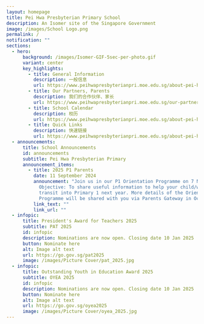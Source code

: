```yaml
---
layout: homepage
title: Pei Hwa Presbyterian Primary School
description: An Isomer site of the Singapore Government
image: /images/School Logo.png
permalink: /
notification: ""
sections:
  - hero:
      background: /images/Isomer-GIF-5sec-per-photo.gif
      variant: center
      key_highlights:
        - title: General Information
          description: 一般信息
          url: https://www.peihwapresbyterianpri.moe.edu.sg/about-pei-hwa/general-information/
        - title: Our Partners, Parents
          description: 我们的合作伙伴、家长
          url: https://www.peihwapresbyterianpri.moe.edu.sg/our-partners-1/parents/
        - title: School Calendar
          description: 校历
          url: https://www.peihwapresbyterianpri.moe.edu.sg/about-pei-hwa/school-calendar/
        - title: Quick Links
          description: 快速链接
          url: https://www.peihwapresbyterianpri.moe.edu.sg/about-pei-hwa/quick-links/
  - announcements:
      title: School Announcements
      id: announcements
      subtitle: Pei Hwa Presbyterian Primary
      announcement_items:
        - title: 2025 P1 Parents
          date: 11 September 2024
          announcement: "Join us in our P1 Orientation Programme on 7 November, Thursday.
            Objective: To share useful information to help your child/ward to
            transit into Primary 1 next year. More details of the Orientation
            Programme will be shared with you via Parents Gateway in October."
          link_text: ""
          link_url: ""
  - infopic:
      title: President's Award for Teachers 2025
      subtitle: PAT 2025
      id: infopic
      description: Nominations are now open. Closing date 10 Jan 2025
      button: Nominate here
      alt: Image alt text
      url: https://go.gov.sg/pat2025
      image: /images/Picture Cover/pat_2025.jpg
  - infopic:
      title: Outstanding Youth in Education Award 2025
      subtitle: OYEA 2025
      id: infopic
      description: Nominations are now open. Closing date 10 Jan 2025
      button: Nominate here
      alt: Image alt text
      url: https://go.gov.sg/oyea2025
      image: /images/Picture Cover/oyea_2025.jpg
---
```

